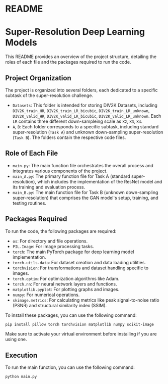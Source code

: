 # README
# Super-Resolution Deep Learning Models

This README provides an overview of the project structure, detailing the roles of each file and the packages required to run the code.

## Project Organization

The project is organized into several folders, each dedicated to a specific subtask of the super-resolution challenge.

- `Datasets`: This folder is intended for storing DIV2K Datasets, including `DIV2K_train_HR`, `DIV2K_train_LR_bicubic`, `DIV2K_train_LR_unknown`, `DIV2K_valid_HR`, `DIV2K_valid_LR_bicubic`, `DIV2K_valid_LR_unknown`. Each `LR` contains three different down-sampleing scale as `X2`, `X3`, `X4`.
- `A`, `B`: Each folder corresponds to a specific subtask, including standard super-resolution (`Task A`) and unknown down-sampling super-resolution (`Task B`). The folders contain the respective code files.

## Role of Each File

- `main.py`: The main function file orchestrates the overall process and integrates various components of the project.
- `main_A.py`: The primary function file for Task A (standard super-resolution), which includes the implementation of the ResNet model and its training and evaluation process.
- `main_B.py`: The main function file for Task B (unknown down-sampling super-resolution) that comprises the GAN model's setup, training, and testing routines.

## Packages Required

To run the code, the following packages are required:
- `os`: For directory and file operations.
- `PIL.Image`: For image processing tasks.
- `torch`: The main PyTorch package for deep learning model implementation.
- `torch.utils.data`: For dataset creation and data loading utilities.
- `torchvision`: For transformations and dataset handling specific to images.
- `torch.optim`: For optimization algorithms like Adam.
- `torch.nn`: For neural network layers and functions.
- `matplotlib.pyplot`: For plotting graphs and images.
- `numpy`: For numerical operations.
- `skimage.metrics`: For calculating metrics like peak signal-to-noise ratio (PSNR) and structural similarity index (SSIM).

To install these packages, you can use the following command:
```sh
pip install pillow torch torchvision matplotlib numpy scikit-image
```

Make sure to activate your virtual environment before installing if you are using one.

## Execution

To run the main function, you can use the following command:
```sh
python main.py
```
